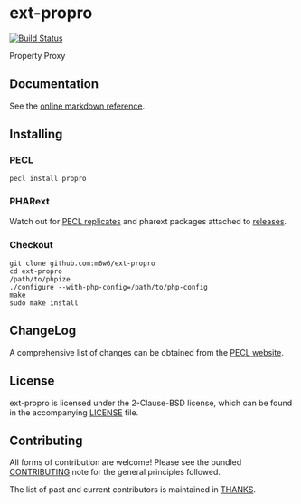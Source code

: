 # ext-propro

[![Build Status](https://travis-ci.org/m6w6/ext-propro.svg?branch=R_1_0)](https://travis-ci.org/m6w6/ext-propro)

Property Proxy

## Documentation

See the [online markdown reference](https://mdref.m6w6.name/propro).

## Installing

### PECL

	pecl install propro

### PHARext

Watch out for [PECL replicates](https://replicator.pharext.org?propro)
and pharext packages attached to [releases](./releases).

### Checkout

	git clone github.com:m6w6/ext-propro
	cd ext-propro
	/path/to/phpize
	./configure --with-php-config=/path/to/php-config
	make
	sudo make install

## ChangeLog

A comprehensive list of changes can be obtained from the
[PECL website](https://pecl.php.net/package-changelog.php?package=propro).

## License

ext-propro is licensed under the 2-Clause-BSD license, which can be found in
the accompanying [LICENSE](./LICENSE) file.

## Contributing

All forms of contribution are welcome! Please see the bundled
[CONTRIBUTING](./CONTRIBUTING.md) note for the general principles followed.

The list of past and current contributors is maintained in [THANKS](./THANKS).
